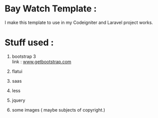Bay Watch Template :
======================

I make this template to use in my Codeigniter and Laravel project works.

Stuff used :
=============

1.  bootstrap 3   
    link : www.getbootstrap.com

2. flatui

3. saas

4. less

5. jquery

6. some images ( maybe subjects of copyright.)
